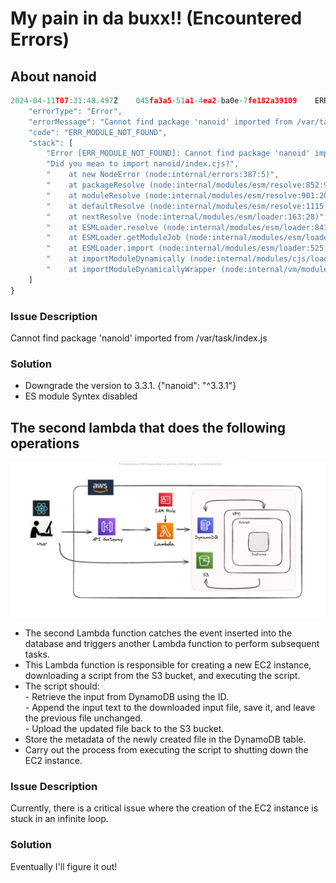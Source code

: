 # My pain in da buxx!! (Encountered Errors)

## About nanoid
```javascript
2024-04-11T07:31:48.497Z	045fa3a5-51a1-4ea2-ba0e-7fe182a39109	ERROR	Invoke Error 	{
    "errorType": "Error",
    "errorMessage": "Cannot find package 'nanoid' imported from /var/task/index.js\nDid you mean to import nanoid/index.cjs?",
    "code": "ERR_MODULE_NOT_FOUND",
    "stack": [
        "Error [ERR_MODULE_NOT_FOUND]: Cannot find package 'nanoid' imported from /var/task/index.js",
        "Did you mean to import nanoid/index.cjs?",
        "    at new NodeError (node:internal/errors:387:5)",
        "    at packageResolve (node:internal/modules/esm/resolve:852:9)",
        "    at moduleResolve (node:internal/modules/esm/resolve:901:20)",
        "    at defaultResolve (node:internal/modules/esm/resolve:1115:11)",
        "    at nextResolve (node:internal/modules/esm/loader:163:28)",
        "    at ESMLoader.resolve (node:internal/modules/esm/loader:841:30)",
        "    at ESMLoader.getModuleJob (node:internal/modules/esm/loader:424:18)",
        "    at ESMLoader.import (node:internal/modules/esm/loader:525:22)",
        "    at importModuleDynamically (node:internal/modules/cjs/loader:1136:29)",
        "    at importModuleDynamicallyWrapper (node:internal/vm/module:438:21)"
    ]
}
```
### Issue Description
Cannot find package 'nanoid' imported from /var/task/index.js
### Solution
- Downgrade the version to 3.3.1. {"nanoid": "^3.3.1"}
- ES module Syntex disabled


## The second lambda that does the following operations

![Architecture Diagram](https://github.com/MayHyeyeonKim/fovusCodingChallenge/blob/main/images/triggerErr.png)

<ul>
<li>The second Lambda function catches the event inserted into the database and triggers another Lambda function to perform subsequent tasks.
<li>This Lambda function is responsible for creating a new EC2 instance, downloading a script from the S3 bucket, and executing the script.

<li>The script should:  </br>
    - Retrieve the input from DynamoDB using the ID. </br>
    - Append the input text to the downloaded input file, save it, and leave the previous file unchanged. </br>
    - Upload the updated file back to the S3 bucket. </br>

<li>Store the metadata of the newly created file in the DynamoDB table.
<li>Carry out the process from executing the script to shutting down the EC2 instance.
</ul>

### Issue Description
Currently, there is a critical issue where the creation of the EC2 instance is stuck in an infinite loop. 

### Solution
Eventually I'll figure it out!
